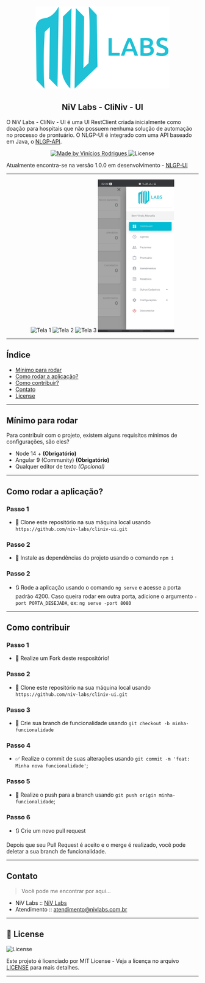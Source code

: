 <h1 align="center">
  <a href="http://app.nivlabs.com.br">
    <img alt="NLGP Logo" src="./readme/logo.png" width="350px" />
  </a>
</h1>
<h2 align="center">
  NiV Labs - CliNiv - UI
</h2>

O NiV Labs - CliNiv - UI é uma UI RestClient criada inicialmente como doação para hospitais que não possuem nenhuma solução de automação no processo de prontuário. O NLGP-UI é integrado com uma API baseado em Java, o [NLGP-API](https://github.com/niv-labs/cliniv-api).

<p align="center">
    <a href="https://github.com/niv-labs/">
        <img alt="Made by Vinícios Rodrigues" src="https://img.shields.io/badge/made%20by-Vin%C3%ADcios%20Rodrigues-brightgreen" />
    </a>
    <img alt="License" src="https://img.shields.io/badge/license-MIT-%2304D361" />
</p>

Atualmente encontra-se na versão 1.0.0 em desenvolvimento - [NLGP-UI](http://app.nivlabs.com.br)

---

<p align="center">
  <img alt="Tela 1" src="./readme/Tela 7.jpeg" height="400px" width="200px" />
  <img alt="Tela 2" src="./readme/Tela 3.jpeg" height="400px" width="200px" />
  <img alt="Tela 3" src="./readme/Tela 4.jpeg" height="400px" width="200px" />
  <img alt="Tela 4" src="./readme/Tela 2.jpeg" height="400px" width="200px" />
</p>

---

## Índice

<ul>
  <li><a href="#mínimo-para-rodar">Mínimo para rodar</a></li>
  <li><a href="#como-rodar-a-aplicação">Como rodar a aplicação?</a></li>
  <li><a href="#como-contribuir">Como contribuir?</a></li>
  <li><a href="#contato">Contato</a></li>
  <li><a href="#-license">License</a></li>
</ul>

---

## Mínimo para rodar
Para contribuir com o projeto, existem alguns requisítos mínimos de configurações, são eles?
- Node 14 + **(Obrigatório)**
- Angular 9 (Community) **(Obrigatório)**
- Qualquer editor de texto *(Opcional)*

---

## Como rodar a aplicação?

### Passo 1

- 👯 Clone este repositório na sua máquina local usando `https://github.com/niv-labs/cliniv-ui.git`

### Passo 2

- 📌 Instale as dependências do projeto usando o comando `npm i`

### Passo 2

- 🔃 Rode a aplicação usando o comando `ng serve` e acesse a porta padrão 4200. Caso queira rodar em outra porta, adicione o argumento `-port PORTA_DESEJADA`, ex: `ng serve -port 8080`

---


## Como contribuir

### Passo 1

- 🍴 Realize um Fork deste respositório!

### Passo 2

- 👯 Clone este repositório na sua máquina local usando `https://github.com/niv-labs/cliniv-ui.git`

### Passo 3

- 🎋 Crie sua branch de funcionalidade usando `git checkout -b minha-funcionalidade`

### Passo 4

- ✅ Realize o commit de suas alterações usando `git commit -m 'feat: Minha nova funcionalidade'`;

### Passo 5

- 📌 Realize o push para a branch usando `git push origin minha-funcionalidade`;

### Passo 6

- 🔃 Crie um novo pull request

Depois que seu Pull Request é aceito e o merge é realizado, você pode deletar a sua branch de funcionalidade.

---

## Contato

> Você pode me encontrar por aqui...

- NiV Labs :: [NiV Labs](http://www.nivlabs.com.br)
- Atendimento :: [atendimento@nivlabs.com.br](atendimento@nivlabs.com.br)

---

## 📝 License

<img alt="License" src="https://img.shields.io/badge/license-MIT-%2304D361">

Este projeto é licenciado por MIT License - Veja a licença no arquivo [LICENSE](LICENSE) para mais detalhes.

---